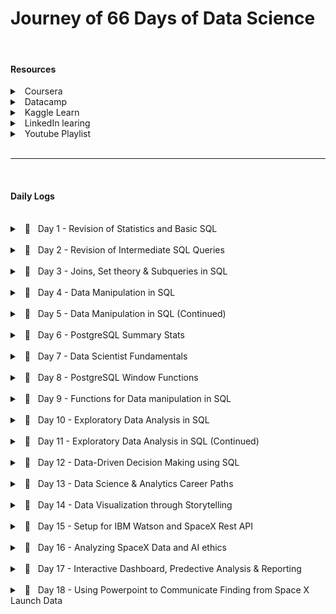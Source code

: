 # Journey of 66 Days of Data Science

<br/>

#### Resources

<details>
    <summary> &nbsp; Coursera </summary> 

- [Applied Data Science Specialization](https://www.coursera.org/specializations/applied-data-science) by IBM

</details>
<details>
    <summary> &nbsp; Datacamp </summary> 

- [Data Analyst in SQL](https://app.datacamp.com/learn/career-tracks/data-analyst-in-sql) : Career track

</details>
<details>
    <summary> &nbsp; Kaggle Learn </summary> 

- [Intro to Programming](https://www.kaggle.com/learn/intro-to-programming)
- [Intro to SQL](https://www.kaggle.com/learn/intro-to-sql)
- [Advanced SQL](https://www.kaggle.com/learn/advanced-sql)
- [Pandas](https://www.kaggle.com/learn/pandas)
- [Intro to AI Ethics](https://www.kaggle.com/learn/intro-to-ai-ethics)

</details>
<details>
    <summary> &nbsp; LinkedIn learing </summary> 

- [Become a Data Scientist](https://www.linkedin.com/learning/paths/become-a-data-scientist)

</details>
<details>
    <summary> &nbsp; Youtube Playlist </summary> 

- [Discrete Probability Distributions](https://youtube.com/playlist?list=PLvxOuBpazmsNIHP5cz37oOPZx0JKyNszN)

</details>



<br/>
<hr/>
</br/>



#### Daily Logs



<br/>
<details> 
	<br/>
    <summary> &nbsp; 📝 &nbsp; Day 1 - Revision of Statistics and Basic SQL </summary>

    🗓️ Date: 2023-02-15

##### Resources : 

Course
- <a href="https://app.datacamp.com/learn/courses/introduction-to-statistics">Introduction to Statistics (Datacamp)</a>
- <a href="https://app.datacamp.com/learn/courses/introduction-to-sql">Introduction to SQL (Datacamp)</a>

<center>
    <hr style="border: 0; height: 3px; width: 70%; text-align: center;">
</center>

##### Summary:

<p align="justify">
    While taking the course <a href="https://app.datacamp.com/learn/courses/introduction-to-statistics" target="_blank">Introduction to Statistics</a> as part of the track <a href="https://app.datacamp.com/learn/career-tracks/data-analyst-in-sql" target="_blank">Data Analyst in SQL,</a> I had the chance to review probability, distributions, the central limit theorem, correlation, and hypothesis testing. While revising the dependence and conditional probabilities, I was also able to recall the normal and poisson distributions (k = * n). 
</p>

<p align="justify">
    I also took <a href="https://app.datacamp.com/learn/courses/introduction-to-sql" target="_blank">Introduction to SQL</a> as part of the same curriculum, which helped me revise the basic sql queries to read and view data from tables. Because of this revision, I learned about "VIEW," a concept I was never aware of before. To summarize, views are virtual tables whose contents are determined by queries. It only allows you to restrict access to the database and does not significantly increase the performance of SQL queries. Nonetheless, it was a useful trick to have in my SQL toolbox for increasing readability.
</p>

---

</details>



<br/>
<details> 
	<br/>
    <summary> &nbsp; 📝 &nbsp; Day 2 - Revision of Intermediate SQL Queries </summary>

    🗓️ Date: 2023-02-16

##### Resources : 

Course
- <a href="https://app.datacamp.com/learn/courses/intermediate-sql">Intermediate SQL (Datacamp)</a>

<center>
    <hr style="border: 0; height: 3px; width: 70%; text-align: center;">
</center>

##### Summary:

<p align="justify">
    Continuing on from Day 1, I chose the <a href="https://app.datacamp.com/learn/courses/intermediate-sql" target="_blank">Intermediate SQL</a> course from the same track, which included queries for selecting, filtering, aggregating, sorting, and grouping. Unlike the previous time, I did not get to learn a new concept, but it was a good recollection of all these principles, particularly concerning conventions for writing SQL to promote readability, as I had become a little sloopy regarding this.
</p>

----

</details>



<br/>
<details> 
	<br/>
    <summary> &nbsp; 📝 &nbsp; Day 3 - Joins, Set theory & Subqueries in SQL </summary>

    🗓️ Date: 2023-02-17

##### Resources : 

Course
- <a href="https://app.datacamp.com/learn/courses/joining-data-in-sql">Joining Data in SQL (Datacamp)</a>

<center>
    <hr style="border: 0; height: 3px; width: 70%; text-align: center;">
</center>

##### Summary:

<p align="justify">
    I took the course <a href="https://app.datacamp.com/learn/courses/joining-data-in-sql" target="_blank">Joining Data in SQL</a>, the fifth Course under the track <a href="https://app.datacamp.com/learn/career-tracks/data-analyst-in-sql" target="_blank">Data Analyst in SQL</a>. It included an introduction to various types of joins (inner, outer, cross & self) as well as set theory (union, intersect & except) joins. The cross joins and set theory section was incredibly beneficial as my perspective on desiging tables using minimal readable query was expanded due to these concepts.  While I recall reading about it in my undergrad curriculum, putting it into practice has helped me comprehend it much better. In addition, subqueries in the "WHERE", "FROM" and "SELECT" keywords were covered in the course. I had never used subqueries in the "SELECT" & "FROM" section before, hence I learned some cool tricks up my sleeves. I have added some syntaxes that I learned as follows:
</p>

<center>
    <hr style="border: 0; height: 3px; width: 70%; text-align: center;">
</center>

##### Notes:

<details>
  <summary> &nbsp; Cross Join Query</summary>

```
--- Creates all possible combinations
SELECT column_name(s)
FROM table1
CROSS JOIN table2;
```

</details>

<details>
  <summary> &nbsp; Operators</summary>

```
--- UNION Operator : shows unique rows
SELECT column_name(s) FROM table1
UNION
SELECT column_name(s) FROM table2;

--- UNION ALL Operator : shows duplicate rows
SELECT column_name(s) FROM table1
UNION ALL
SELECT column_name(s) FROM table2;

--- EXCEPT Operator : shows rows not present in the table
SELECT column_name(s) FROM table1
EXCEPT
SELECT column_name(s) FROM table2;
```

</details>

<details>
  <summary> &nbsp; Subquery</summary>

```
--- Example 1: Sub query with in WHERE

SELECT name, country_code
FROM cities
WHERE name in (
    SELECT capital
    FROM countries
)


--- Example 2: Sub query with in SELECT

SELECT countries.name AS country_name, (
        SELECT COUNT(*)
        FROM cities
        WHERE cities.country_code = country.code
    ) AS cities_num
FROM countries


--- Example 3: Sub query with in FROM

SELECT coutries.name AS country_name, lang_num
FROM countries,
    (SELECT code, COUNT(*) AS lang_num
    FROM languages
    GROUP BY code) AS sub
WHERE countries.code = sub.code
ORDER BY lang_num DESC;
```

</details>

----

</details>



<br/>
<details> 
	<br/>
    <summary> &nbsp; 📝 &nbsp; Day 4 - Data Manipulation in SQL </summary>

    🗓️ Date: 2023-02-20

##### Resources : 

Course
- <a href="https://app.datacamp.com/learn/courses/data-manipulation-in-sql">Data Manipulation in SQL (Datacamp)</a>

<center>
    <hr style="border: 0; height: 3px; width: 70%; text-align: center;">
</center>

##### Summary:

<p align="justify">
    Machine learning, the most trending topic in today's generation is nothing more than a series of if and else statements. With SQL, a similar scenario occurs when you use the CASE statement to insert new values into a table based on existing records. To be more specific, the first module in <a href="https://app.datacamp.com/learn/courses/data-manipulation-in-sql" target="_blank">Data Manipulation in SQL</a> that I took,' 'We'll Take the CASE' module focused on using case statements to generate labels, probability, and percentage based on supplied criteria. While accounting for only one-quarter of the course, this subject proved useful in a variety of ways. The following are some examples of the statement:
</p>

<center>
    <hr style="border: 0; height: 3px; width: 70%; text-align: center;">
</center>

##### Notes:

<details>
  <summary> &nbsp; CASE Statement</summary>

```
--- Example 1 : Basic

SELECT title,
    length,
    CASE
        WHEN length> 0 AND length <= 50
            THEN 'Short'
        WHEN length > 50 AND length <= 120
            THEN 'Medium'
        WHEN length> 120
            THEN 'Long'
        ELSE
            'Outlier'
    END AS duration
FROM film
ORDER BY title;


--- Example 2 : Count

SELECT
    c.name AS country,
    -- Count games from the 2012/2013 season
    count(CASE WHEN m.season = '2012/2013'
            THEN m.id ELSE NULL end) AS matches_2012_2013
FROM country AS c
LEFT JOIN match AS m
ON c.id = m.country_id
-- Group by country name alias
GROUP BY country;


--- Example 3 : Percentage

SELECT
    c.name AS country,
    -- Round the percentage of tied games to 2 decimal points
    ROUND(AVG(CASE WHEN m.season='2013/2014' AND m.home_goal = m.away_goal THEN 1
            WHEN m.season='2013/2014' AND m.home_goal != m.away_goal THEN 0
            END),2) AS pct_ties_2013_2014,
    ROUND(AVG(CASE WHEN m.season='2014/2015' AND m.home_goal = m.away_goal THEN 1
            WHEN m.season='2014/2015' AND m.home_goal != m.away_goal THEN 0
            END),2) AS pct_ties_2014_2015
FROM country AS c
LEFT JOIN matches AS m
ON c.id = m.country_id
    GROUP BY country;
```

</details>

----

</details>



<br/>
<details> 
	<br/>
    <summary> &nbsp; 📝 &nbsp; Day 5 - Data Manipulation in SQL (Continued)</summary>

    🗓️ Date: 2023-02-21

##### Resources : 

Course
- <a href="https://app.datacamp.com/learn/courses/data-manipulation-in-sql">Data Manipulation in SQL (Datacamp)</a>

<center>
    <hr style="border: 0; height: 3px; width: 70%; text-align: center;">
</center>

##### Summary:

<p align="justify">
    Continuing the remaining modules <a href="https://app.datacamp.com/learn/courses/data-manipulation-in-sql" target="_blank">Data Manipulation in SQL</a> course, I was able to gain insights on Simple Subqueires Joins, Correlated Subqueries (takes higher processing time), Multiple/Nested Subqueries, and Common Table Expressions (CTE). These concepts were handful in allowing to perform complex actions within SQL and gain data points that I once thought were only possible through pandas (a python library).
</p>

<p align="justify">
    However, more significantly, I learned about window functions and the various types, such as Over, Rank, Partition, and Slide, throughout this course. While I had seen it before, I had never utilized it in practice, and I am pleased that this course allowed me to do so. Aggregating on columns that aren't in the grouping columns is likely the most useful skill to have, especially when doing comparative analysis.
</p>

<center>
    <hr style="border: 0; height: 3px; width: 70%; text-align: center;">
</center>

##### Notes:

<details>
  <summary> &nbsp; Correlated subquery with multiple conditions</summary>

```
SELECT
    -- Select country ID, date, home, and away goals from match
    main.country_id,
    main.date,
    main.home_goal,
    main.away_goal
FROM match AS main
WHERE
    -- Filter for matches with the highest number of goals scored
    (home_goal + away_goal) >
        (SELECT MAX(home_goal + sub.away_goal)
        FROM match AS sub
        WHERE main.country_id = sub.country_id
            AND main.season = sub.season);
```

</details>

<details>
  <summary> &nbsp; Common Table Expressions</summary>

````
WITH match_list AS (
    SELECT
        country_id,
        id
    FROM match
-- Select league and count of matches from the CTE
SELECT
    l.name AS league,
    COUNT(match_list.id) AS matches
FROM league AS l
-- Join the CTE to the league table
LEFT JOIN match_list ON l.id = match_list.country_id
GROUP BY l.name;
````

</details>

<details>
  <summary> &nbsp; Window Function</summary>

```
-- Example 1 : Over function

SELECT
    m.id,
    c.name AS country,
    m.season,
    m.home_goal,
    m.away_goal,
    -- Use a window to include the aggregate average in each row
    AVG(m.home_goal + m.away_goal) OVER() AS overall_avg
FROM match AS m
LEFT JOIN country AS c ON m.country_id = c.id;


-- Example 2 : Rank function

SELECT
    l.name AS league,
    AVG(m.home_goal + m.away_goal) AS avg_goals,
    -- Rank each league according to the average goals
    RANK() OVER(ORDER BY AVG(m.home_goal + m.away_goal) DESC) AS league_rank
FROM league AS l
LEFT JOIN match AS m
ON l.id = m.country_id
WHERE m.season = '2011/2012'
GROUP BY l.name
ORDER BY league_rank;


-- Example 3 : Partition function

SELECT
    c.name,
    m.season,
    (home_goal + away_goal) AS goals,
    AVG(home_goal + away_goal)
        OVER(PARTITION BY m.season, c.name) AS season_country_avg
FROM country AS c
LEFT JOIN match AS m
ON c.id = m.country_id;


-- Example 4 : Sliding Function

SELECT
    date,
    home_goal,
    away_goal,
    -- Create a running total and running average of home goals
    SUM(home_goal) OVER(ORDER BY date
        ROWS BETWEEN UNBOUNDED PRECEDING AND CURRENT ROW) AS running_total,
    AVG(home_goal) OVER(ORDER BY date
        ROWS BETWEEN UNBOUNDED PRECEDING AND CURRENT ROW) AS running_avg
FROM match
WHERE
    hometeam_id = 9908
    AND season = '2011/2012';
```

</details>

----

</details>



<br/>
<details> 
	<br/>
    <summary> &nbsp; 📝 &nbsp; Day 6 - PostgreSQL Summary Stats </summary>

    🗓️ Date: 2023-02-22

##### Resources : 

Course
- <a href="https://www.kaggle.com/learn/advanced-sql">Advanced SQL (Kaggle)</a>
- <a href="https://app.datacamp.com/learn/courses/postgresql-summary-stats-and-window-functions">PostgreSQL Summary Stats and Window Functions  (Datacamp)</a>

Articles
- <a href="https://medium.com/yavar/window-functions-in-sql-a7239bb97104">Window functions in SQL (Medium)</a>

----

##### Summary:

<p align="justify">
With the continuation of window functions, I have gotten slightly familiar with the notion of window function types, particularly fetching, framing, and ranking functions, which I had practiced today. While these functions seemed intimidating at first, they turned out to be considerably easy than I had anticipated.
</p>

<p align="justify">
Beside this,  I attempted to put my knowledge into practice by answering practice questions in the "Advanced sql" section of kaggle. It was a valuable experience since I was able to accurately utilize window functions and also learn about the 'UNNEST' function to load nested and repeated data from the tables.
</p>

----

##### Notes:

<details>
  <summary> &nbsp; Fetching functions</summary>

| Operator | Description 
| --- | ----------- 
| `LAG(column, n)` | Returns column's value at the row  `n` rows before the current row
| `LEAD(column, n)` | Returns column's value at the row `n` rows after the current row
| `FIRST_VALUE(column)` | Returns the first value in table or partition
| `LAST_VALUE(column)` | Returns the last value in table or partition

</details>

<details>
  <summary> &nbsp; Framing functions</summary>

| Operator | Description 
| --- | ----------- 
| ROW/RANGE | Uses the given row or range as a frame.
| PRECEDING | Rows before the current row.
| UNBOUNDED PRECEDING | Return all rows before the current row.
| UNBOUNDED FOLLOWING | Return all rows after the current row.
| CURRENT ROW | Current row of query execution.

</details>

<details>
  <summary> &nbsp; Ranking Functions</summary>

| Operator | Description 
| --- | ----------- 
| ROW_NUMBER | Unique sequential number for each row in the specified partition
| RANK | Unique rank number for the each distinct row within the specified partition, but equal values share same rank
| DENSE_RANK | Unique rank number for the each distinct row within the specified partition without skipping any duplicate values
| NTILE | Distribute the rows in to the rows set with a specific `n` number of groups.

</details>

----

</details>



<br/>
<details> 
	<br/>
    <summary> &nbsp; 📝 &nbsp; Day 7 - Data Scientist Fundamentals</summary>

    🗓️ Date: 2023-02-23

##### Resources : 

Course
- <a href="https://www.linkedin.com/learning/a-day-in-the-life-of-a-data-scientist/serving-the-client/">A Day In The Life of a Data Scientist (Linkedin Learning)</a>
- <a href="https://www.linkedin.com/learning/the-non-technical-skills-of-effective-data-scientists/">The Non-Technical Skills of Effective Data Scientists (Linkedin Learning)</a>
- <a href="https://www.kaggle.com/learn/pandas">Pandas (Kaggle)</a>

----

##### Summary:

<p align="justify">
Taking a break from the regular SQL courses, I delved into the everyday life of a data scientist, complete with current data science issues and how data scientists manage themselves and the organizations for which they operate. I was also able to take the following course on the non-technical abilities of a successful data scientist, which addressed not just the attributes that a person should have but also the role diplomacy plays while working in a professional setting. In addition, to polish my pandas abilities, I completed a Kaggle Learn course that served as a refresher on the techniques I use on a daily basis.
</p>

----

</details>



<br/>
<details> 
	<br/>
    <summary> &nbsp; 📝 &nbsp; Day 8 - PostgreSQL Window Functions</summary>

    🗓️ Date: 2023-02-24

##### Resources : 

Course
- <a href="https://www.kaggle.com/learn/intro-to-programming">Intro to Programming (Kaggle)</a>
- <a href="https://app.datacamp.com/learn/courses/postgresql-summary-stats-and-window-functions">PostgreSQL Summary Stats and Window Functions  (Datacamp)</a>

----

##### Summary:

<p align="justify">
Leveraging the same elements in different ways has always lit up the neurons in my brain, allowing me to perceive the world in new ways. This occurred when learning how to use the aggregrate functions within the window functions to obtain new results. In fact, utilizing the same `SUM` and `AVG` functions to deliver moving totals and averages within sql itself with the assistance of frames and aggregrate functions made me leap on top of my bed.  There were so many things that sql could do that I had always assumed only pandas could accomplish. While creating sophisticated queries in pandas is faster, the execution time would be much faster if same queries were implemented directly in SQL without loading the dataset into memory.
</p>

<p align="justify">
Continuing this discovery, pivoting tables in SQL was also conceivable with `CROSSTAB`, as well as other beneficial functions like `ROLLUP`, `CUBE`, `COALESCE`, and `STRING AGG`, which would come in handy when relying only on SQL.
</p>

----

##### Notes:

<details>
  <summary> &nbsp; ROW BETWEEN</summary>

Syntax
`ROWS BETWEEN [start] AND [finish]`
- `n PRECEDING` : `n` rows before the current row
- `CURRENT ROW` : the current row
- `n FOLLOWING` : `n` rows after the current row

Examples
- `ROWS BETWEEN 3 PRECEDING AND CURRENT ROW`
- `ROWS BETWEEN 4 PRECEDING AND 4 FOLLOWING`
- `ROWS BETWEEN CURRENT ROW AND 1 FOLLOWING`

</details>

<details>
  <summary> &nbsp; CROSSTAB</summary>

```
-- Before using crosstab, use the to create an extension
CREATE EXTENSION IF NOT EXISTS tablefunc;

SELECT * FROM CROSSTAB($$
    source_sql TEXT
$$) AS ct(
    column_1 DATA_TYPE_1,
    column_2 DATA_TYPE_2,
    ...,
    column_n DATA_TYPE_N
);
```

</details>

<details>
  <summary> &nbsp; ROLLUP and CUBE</summary>

The `ROLLUP` option allows to include extra rows that represent the subtotals, which are commonly referred to as super-aggregate rows, along with the grand total row. 
```
SELECT 
    country, warehouse, SUM(quantity)
FROM
    inventory
GROUP BY ROLLUP (country, warehouse);
```
`ROLLUP` is hierarchical, de-aggregrating from the leftmost provided column to the right-most. 
```
ROLLUP (country, warehouse)     -- includes country level totals
ROLLUP (warehouse, country)     -- includes warehouse level totals
```

However, when we need all possible group-level aggregrations, we use `CUBE` which shares similar properties to `ROLLUP`.
```
CUBE (country, warehouse)       -- country country level and warehouse level, and grand total
```

</details>

<details>
  <summary> &nbsp; Useful Functions</summary>

- COALESCE

`COALESCE()` takes a list of values and returns the first non-null value, going from left to right
```
COALESCE(null, null, 1, null, 2)        -- returns 1
```

- STRING_AGG

`STRING_AGG(column, separator)` takes all the values of a column and concatenates them, with `separator` in between each value.

</details>

---

</details>

<br/>



<details> 
	<br/>
    <summary> &nbsp; 📝 &nbsp; Day 9 - Functions for Data manipulation in SQL</summary>

    🗓️ Date: 2023-02-25

##### Resources : 

Course
- <a href="https://app.datacamp.com/learn/courses/functions-for-manipulating-data-in-postgresql">Functions for Manipulating Data in PostgreSQL (Datacamp)</a>

----

##### Summary:

<p align="justify">
The focus of today's course was on data manipulation in PostgreSQL utilizing both built-in and user-defined functions. The built-in functions of PostgreSQL included common data types and their casts, date/time functions and operators, and string parsing and manipulation functions. While the most of the operators were familiar, I learned about several new ones, such as `INTERVAL` and `INITCAP`. Nevertheless, the postgreSQL extensions and full-text search capabilities were entirely new subjects, particularly `tsvector` (text search vector) to execute a full text search beyond the scope of the 'LIKE' operator. Knowing that PostgreSQL offers built-in extensions such as fuzzy string matching through 'levenshtein' and'similarity' blew my mind as I had previously only used it in Python. Learning the syntax to develop my own functions was also quite instructive. Overall, it was a productive weekend spent learning more about PostgreSQL.
</p>

----

##### Notes:

<details>
  <summary> &nbsp; INFORMATION_SCHEMA</summary>

`INFORMATION_SCHEMA` provides access to database metadata, information about the MySQL server such as the name of a database or table, the data type of a column, or access privileges. 

```
-- Example 1 : Extracting all table names from system database
SELECT table_name, table_type
FROM INFORMATION_SCHEMA.TABLES
WHERE table_schema = 'public';

-- Example 2 : Extracting column data types from table
SELECT
    column_name,
    data_type
FROM INFORMATION_SCHEMA.COLUMNS
WHERE table_name = 'actor';
```

</details>

<details>
  <summary> &nbsp; INTERVAL </summary>

`INTERVAL` data type allows to store and manipulate a period of time in years, months, days, hours, minutes, seconds, etc. 

```
INTERVAL '3 days'                       -- goes forward in time
INTERVAL '2 months ago';                -- goes back in time due to the keyword 'ago'
INTERVAL '3 hours 20 minutes';

-- Example 1 : Addition of timeframe
SELECT rental_date + INTERVAL '2 days' as expected_return
FROM rental;

-- Example 2: Conversion of column to interval
SELECT INTERVAL '1' day * rental_duration
FROM rental
```

</details>

<details>
  <summary> &nbsp; DATETIME Operators </summary>

| Operator | Description 
| --- | ----------- 
| AGE() | Subtract with current_date (at midnight) when empty and with the other arguments when two values are provided
| NOW() | Get current timestamp with microsecond precision
| CURRENT_TIMESTAMP() | Gets similar timestamp to now but allows precision parameter to round off seconds
| CURRENT_DATE/CURRENT_TIME | Get current date and time
| EXTRACT(`field` from `source`) | Get subfield
| DATE_PART('`field`', `source`) | Get subfield (equivalent to extract)
| DATE_TRUNC('`field`', `source`) | Truncate timestamp or interval data types with precision
| ISFINITE() | Test for finite date, time and interval (not +/-infinity)

</details>

<details>
  <summary> &nbsp; STRING Operators </summary>

| Operator | Description 
| --- | ----------- 
| UPPER/LOWER(`source`) | Converts column to upper or lower case
| INITCAP(`source`) | Converts column to title case
| REPLACE(`source`, '`find_string`', '`replace_string`') | Replaces the source string with the replacement string
| REVERSE(`source`) | Reverses the string
| LENGTH(`source`) | Extract the length of the string
| POSITION('`char`' IN `source`) | Extract the first position of a character in a string
| LEFT(`source`, `n`) | Extract the `n` number of characters from left side of the given source
| RIGHT(`source`, `n`) | Extract the `n` number of characters from right side of the given source
| SUBSTRING(`source`, `start`, `length`) | Extract a string containing a specific number of characters from a particular position of a given string
| TIRM([leading|trailing|both] [characters] FROM `source`) | Removes characters from source
| LPAD(`source`, `n`, `char`) | Left-pads a string with another string, to a certain length
| RPAD(`source`, `n`, `char`) | Right-pads a string with another string, to a certain length

</details>

<details>
  <summary> &nbsp; FULL TEXT Search </summary>

- Basic Search
`to_tsvector(text)` : performs normalization and creates a list of tokens
`to_tsquery(string)` : accepts a list of words that will be checked against the normalized vector
`@@` : check if `tsquery` matches `tsvector`

```
-- Example 1 : Check if the title contains 'elf'
SELECT title, description
FROM film
WHERE to_tsvector(title) @@ to_tsquery('elf');
```

- Fuzzystring
```
-- Enable the fuzzystrmatch extension
CREATE EXTENSION IF NOT EXISTS fuzzystrmatch;
-- Confirm that fuzzystrmatch has been enabled
SELECT extname FROM pg_extension;

SELECT levenshtein('hello', 'jelly');       -- number of edits required to be a perfect match
SELECT similarity('hello', 'jelly');        -- similarity between two strings from 0 to 1
```

</details>

<details>
  <summary> &nbsp; User Defined Data Types </summary>

Enumerated Data Types 
- Allows to create list of values that will not change 
```
CREATE TYPE dayofweek AS 
ENUM('Monday', 'Tuesday', 'Wednesday', 'Thursday', 'Friday', 'Saturday', 'Sunday');

-- Check
SELECT typname, typcategory
FROM pg_type
WHERE typname='dayofweek';
```

</details>

<details>
  <summary> &nbsp; User Defined Functions </summary>

```
CREATE FUNCTION squared(i integer) RETURNS integer AS $$ 
    BEGIN
        RETURN i * i;
    END;
$$ LANGUAGE plpgsql;
```

</details>

---

</details>



<br/>
<details> 
	<br/>
    <summary> &nbsp; 📝 &nbsp; Day 10 - Exploratory Data Analysis in SQL</summary>

    🗓️ Date: 2023-02-27

##### Resources : 

Course
- <a href="https://app.datacamp.com/learn/courses/exploratory-data-analysis-in-sql">Exploratory Data Analysis in SQL (Datacamp)</a>

----

##### Summary:

<p align="justify">
Breaking the usual heavy dosage of study sessions, this particular course covered about the usage of relationship diagrams, constraints (primary key, foreign key, unique and not null), and data types for the columns. The most significant functions from this course are 'corr' and 'percentile desc,' which allow you to get correlation and discrete value from a percentile. Moreover, temporary tables were a notion I had heard of but had never used in practice, and this course was a huge help in reinforcing the concept of breaking large queries into smaller chunks.
</p>

----

##### Notes:

<details>
  <summary> &nbsp; CAST Function</summary>

```
-- Cast Function syntax
SELECT CAST (value AS value_type);

-- Alternate Cast Function with :: notation  
SELECT value::new_type;

--  Example 1 : Casting float to integer
SELECT CAST (3.7 AS integer); 
```

</details>

<details>
  <summary> &nbsp; Series</summary>

```
-- Example 1 : Basic series
SELECT generate_series(1, 10, 2);

-- Example 2 : Float series
SELECT generate_series(0, 1, 0.1);
```

</details>

<details>
  <summary> &nbsp; Summary functions</summary>

| Function | Description 
| --- | ----------- 
| CORR(`source1`,`source2`) | Returns the correlation between two columns
| percentile_disc(`percentile`) WITHIN GROUP (ORDER BY `column_name`) | Returns the value representing the percentile of the column using discrete method

</details>

<details>
  <summary> &nbsp; Temporary Tables</summary>

```
-- Dropping the table
DROP TABLE IF EXISTS table_name

-- Create a temporary table
CREATE TEMP TABLE table_name AS
SELECT column1, column2
FROM table;
```

</details>

----

</details>



<br/>
<details> 
	<br/>
    <summary> &nbsp; 📝 &nbsp; Day 11 - Exploratory Data Analysis in SQL (Continued)</summary>

    🗓️ Date: 2023-02-28

##### Resources : 

Course
- <a href="https://app.datacamp.com/learn/courses/exploratory-data-analysis-in-sql">Exploratory Data Analysis in SQL (Datacamp)</a>

----

##### Summary:

<p align="justify">
The remaining modules of the course delved into the topic of character types in PostgreSQL, specifically character, varchar, and text. It also covered common challenges that arise when grouping categorical variables and dealing with unstructured text data. The modules included exercises on data cleaning such as dealing with cases and white spaces, as well as data manipulation techniques such as splitting strings using delimiters and concatenating multiple strings. Additionally, the course covered working with date and timestamps to create complex queries through series.
</p>

----

##### Notes:

<details>
  <summary> &nbsp; Series Generation</summary>

```
-- Syntax
SELECT generate_series(from, to, interval);

-- Example 1
SELECT generate_series('2018-01-01', '2018-01-15', '2 days'::interval)
```

</details>

----

</details>



<br/>
<details> 
	<br/>
    <summary> &nbsp; 📝 &nbsp; Day 12 - Data-Driven Decision Making using SQL</summary>

    🗓️ Date: 2023-03-01

##### Resources : 

Course
- <a href="https://app.datacamp.com/learn/courses/data-driven-decision-making-in-sql">Data-Driven Decision Making in SQL(Datacamp)</a>

Project
- <a href="https://app.datacamp.com/learn/projects/1413">When Was the Golden Age of Video Games?(Datacamp)</a>

----

##### Summary:

<p align="justify">
With all the skills that I had accumilated so far, it was only about implementing them. While a proper implementation is yet to come, I could still practice within a real evironment through the course "Data-Driven Decision Making in SQL" and the project "When Was the Golden Age of Video Games?". These allowed me to use all of the concepts from data cleaning, manipulation to aggregration and concentrated on using groupings, joins and pivots to create complex tables. Today marks the end of the career track, and I'm over the moon with all the knowledge I've gained in these 12 days. Yay for learning!
</p>

----

</details>



<br/>
<details> 
	<br/>
    <summary> &nbsp; 📝 &nbsp; Day 13 - Data Science & Analytics Career Paths</summary>

    🗓️ Date: 2023-03-02

##### Resources : 

Course
- <a href="https://www.linkedin.com/learning/data-science-analytics-career-paths-certifications-first-steps-2018/welcome">Data Science & Analytics Career Paths & Certifications: First Steps (LinkedIn Learning)</a>

----

##### Summary:

<p align="justify">
Before diving into the world of mathematica, I needed to grasp the foundations that I would need to build as a Data Analyst. Attending the LinkedIn Learning career course "Data Science & Analytics Career Pathways & Certifications" was quite beneficial in this regard. It began by discussing the applications of data science, such as fraud detection, social media analytics, disease control, dating services, simulations, climate research, and network security. It also discussed the abilities required to be relevant in the sector. Data mining, machine learning, natural language processing, statistics, and visualization were among the crucial skills mentioned. It also discussed certificates that can help advance one's career and establish one as a specialist in a particular subject. Overall, the course was beneficial in aiding comprehension of the principles of being relevant in the ever-changing world of data science.
</p>

----

</details>



<br/>
<details> 
	<br/>
    <summary> &nbsp; 📝 &nbsp; Day 14 - Data Visualization through Storytelling</summary>

    🗓️ Date: 2023-03-03

##### Resources : 

Course
- <a href="https://www.linkedin.com/learning/data-visualization-storytelling/the-art-of-storytelling">Data Visualization: Storytelling (LinkedIn Learning)</a>

----

##### Summary:
    
<p align="justify">
As visualizing data through narrative storytelling is one of the most crucial skills for a data analyst to have,  which sets them apart from their colleagues. I took a data visualization course that included story structure and its components (begining, middle, end, plot, protagonist, problem and transformation). It also demonstrated the use of flow diagrams to successfully represent linear data flow for effective story telling.

Most notably, the course taught the principles of learning to demonstrate your analytic abilities utilizing the 4x4 progressive depth model:

- The watercooler moment 
    - The initial attention grabber determines whether or not individuals are interested in learning more.
    - Example: Image or headline.

- The cafe content
    - Example : Blog post or short article

- The research library
    - Research portion, such as a PDF document.

- The Lab Experience
    - Interactive dashboard where data aficionados can examine the content and tinker to answer their in-depth questions

</p>

----

</details>



<br/>
<details> 
	<br/>
    <summary> &nbsp; 📝 &nbsp; Day 15 - Setup for IBM Watson and SpaceX Rest API</summary>

    🗓️ Date: 2023-03-05

##### Resources : 

Course
- <a href="https://www.coursera.org/learn/applied-data-science-capstone/">Applied Data Science Capstone: Week 1 (Coursera)</a>

----

##### Summary:
    
<p align="justify">
I took a break from learning today to prepare for the journey ahead! I made my own IBM account and configured Watson Studio to publish notebooks directly to my GitHub repository. I also explored in the world of SpaceX's rest API in order to extract useful data for future projects. We can get so enthused in learning new things that we forget to take a deep breath and get organized. However, not today.
</p>

----

</details>



<br/>
<details> 
	<br/>
    <summary> &nbsp; 📝 &nbsp; Day 16 - Analyzing SpaceX Data and AI ethics</summary>

    🗓️ Date: 2023-03-06

##### Resources : 

Course
- <a href="https://www.kaggle.com/learn/intro-to-ai-ethics">Intro to AI Ethics (Kaggle)</a>
- <a href="https://www.coursera.org/learn/applied-data-science-capstone/">Applied Data Science Capstone: Week 1 & 2 (Coursera)</a>

----

##### Summary:

<p align="justify">
Building on yesterday's exploration, today was all about extracting launch data from SpaceX using requests and beautiful soup. The objective was to determine the fruitfulness of starting a new business for a hypothetical company, SpaceY. During the course, I delved into the concepts of Exploratory Data Analysis and Feature Engineering, utilizing both python and SQL to analyze the data. Wrapping up with data science, I visually represented our findings using scatterplots and barplots to identify factors such as landing site, booster, and payload mass that can contribute to a higher success rate.
</p>

<p align="justify">
Aside from that, I took an AI ethics course and was introduced to Human-Centered-Design for AI and its significance. It not only helped me assess whether a project is worth transitioning to be done under AI, but it also helped me grasp that AI systems are more effective when they work alongside people rather than independently. Also, I learned about the numerous types of biases and fairness that can emerge in an ML model when biased data/model is used, as garbage in, garbage out.
</p>

----

##### Notes:

<details>
  <summary> &nbsp; Six Types of Bias</summary>

<br/>

- Historical Bias
    - Occurs when the state of the world in which the data was generated is flawed. 
- Representation bias
    - Occurs when building datasets for training a model, if those datasets poorly represent the people that the model will serve.
    - Example : if the dataset used to train the models exclude darker skin tones.
- Measurement bias 
    - Occurs when the accuracy of the data varies across groups. 
    - This can happen when working with proxy variables (variables that take the place of a variable that cannot be directly measured), if the quality of the proxy varies in different groups.
    - Example : if the measurement apparatus shows reduced performance with dark skin tones.
- Aggregation bias 
    - Occurs when groups are inappropriately combined, resulting in a model that does not perform well for any group or only performs well for the majority group. 
    - This is often not an issue, but most commonly arises in medical applications.
- Evaluation bias 
    - Occurs when evaluating a model.
    - If the benchmark data (used to compare the model to other models that perform similar tasks) does not represent the population that the model will serve.
    - Example : if the dataset used to benchmark the model excludes darker skin tones.
- Deployment bias 
    - Occurs when the problem the model is intended to solve is different from the way it is actually used. 
    - If the end users don’t use the model in the way it is intended, there is no guarantee that the model will perform well.

</details>

<img src="./images/bias.png" alt="types of bias">
<br/>

<details>
  <summary> &nbsp; Four fairness criteria</summary>

<br/>

- Demographic parity / statistical parity
    - It says the model is fair if the composition of people who are selected by the model matches the group membership percentages of the applicants.
- Equal opportunity fairness 
    - It ensures that the proportion of people who should be selected by the model ("positives") that are correctly selected by the model is the same for each group. 
    - We refer to this proportion as the true positive rate (TPR) or sensitivity of the model.
-  Equal accuracy
    - It is the percentage of correct classifications (people who should be denied and are denied, and people who should be approved who are approved) should be the same for each group. 
    - If the model is 98% accurate for individuals in one group, it should be 98% accurate for other groups.
- Group unaware / Fairness through unawareness
    - Group unaware fairness removes all group membership information from the dataset. 
    - For instance, we can remove gender data to try to make the model fair to different gender groups. 
    - Similarly, we can remove information about race or age.

</details>

----

</details>



<br/>
<details> 
	<br/>
    <summary> &nbsp; 📝 &nbsp; Day 17 - Interactive Dashboard, Predective Analysis & Reporting</summary>

    🗓️ Date: 2023-03-07

##### Resources : 

Course
- <a href="https://www.coursera.org/learn/applied-data-science-capstone/">Applied Data Science Capstone: Week 3, 4 & 5 (Coursera)</a>

----

##### Summary:

<p align="justify">
After completing exploratory data analysis, I delved into creating an interactive dashboard with plolty dash and folium to facilitate in real-time data analysis. It was a good refresher on the concept of dash callbacks to help translate user inputs and update existing charts based on those inputs. In addition, as part of the course, I touched on predictive analysis to determine the optimum model and hyperparameters needed to develop a model capable of predicting the launch's success rate. To do this, I used Preprocessing, GridSearchCV, LogisticRegression, DecisionTreeClassifier, and KNeighborsClassifier to help automate model selection, as well as a confusion matrix to evaluate true accuracy much more clearly.
</p>

<p align="justify">
With plenty of time left in the day, I investigated the creation of an effective data analysis report and its components. While data reports vary depending on the use and data included, I was able to get a general idea of how a data report should look through the course.
</p>


----

##### Notes:

<details>
  <summary> &nbsp; Elements of Data Finding Report</summary>

<br/>

- Cover Page
    - Contains: Title, Date and Name of the presenter
- Executive Summary
    - Briefly explain the details
    - Considered a stand-alone document
    - No new information should be presented except from the main points
- Table of Contents
- Introduction
    - Nature of the analysis
    - States the problem
    - States questions for analysis
- Methodology
    - Explains the data sources
    - Outlines the plan for the collected data
- Results
    - Deatils of data collection
    - How data was organized?
    - How data was analyzed?
    - Charts and graphs to show crucial finding
- Discussion
    - Engage the audience
- Conclusion
    - Conclusion of the report finding, reiterating the problem given in introduction
    - Overall summary of the findings
    - Outcome of the analysis
    - Any steps taken in future
- Appendix 
    - Information that didn't fit in the report
    - Resources and references

</details>

----

</details>



<br/>
<details> 
	<br/>
    <summary> &nbsp; 📝 &nbsp; Day 18 - Using Powerpoint to Communicate Finding from Space X Launch Data </summary>

    🗓️ Date: 2023-03-08

##### Resources : 

Course
- <a href="https://www.coursera.org/learn/applied-data-science-capstone/">Applied Data Science Capstone: Week 5 (Coursera)</a>

----

##### Summary:

<p align="justify">
After a thorough analysis of Space X's launches, it was time to predict the first stage's successful landing to give competition to the likes of Space X with the assistance of Company Y. Armed with a lengthy 50-page presentation, a combination of online resources and a dash of personal passion was instrumental in completing the task, and in the process, honed valuable presentation creation skills. In addition, the power of context cannot be overstated, as it aided in comprehending the insights more easily, with an executive summary for those uninterested in the subject matter. All in all, it was a remarkable learning experience that showcased the importance of a compelling narrative and a comprehensive overview for maximum impact.  
</p>

----

</details>